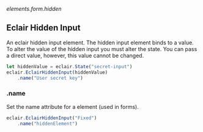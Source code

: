_elements.form.hidden_
## Eclair Hidden Input
An eclair hidden input element. The hidden input element binds to a value. To alter the value of the hidden input you must alter the state. You can pass a direct value, however, this value cannot be changed.
```javascript
let hiddenValue = eclair.State("secret-input")
eclair.EclairHiddenInput(hiddenValue)
    .name("User secret key")
```
### .name
Set the name attribute for a element (used in forms).
```javascript
eclair.EclairHiddenInput("Fixed")
    .name("hiddenElement")
```
